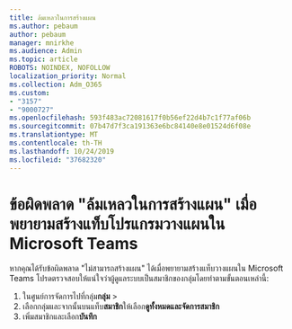 ```yaml
---
title: ล้มเหลวในการสร้างแผน
ms.author: pebaum
author: pebaum
manager: mnirkhe
ms.audience: Admin
ms.topic: article
ROBOTS: NOINDEX, NOFOLLOW
localization_priority: Normal
ms.collection: Adm_O365
ms.custom:
- "3157"
- "9000727"
ms.openlocfilehash: 593f483ac72081617f0b56ef22d4b7c1f77af06b
ms.sourcegitcommit: 07b47d7f3ca191363e6bc84140e8e01524d6f08e
ms.translationtype: MT
ms.contentlocale: th-TH
ms.lasthandoff: 10/24/2019
ms.locfileid: "37682320"
---
```

# <a name="failed-to-create-the-plan-error-when-trying-to-create-a-planner-tab-in-microsoft-teams"></a>ข้อผิดพลาด "ล้มเหลวในการสร้างแผน" เมื่อพยายามสร้างแท็บโปรแกรมวางแผนใน Microsoft Teams

หากคุณได้รับข้อผิดพลาด "ไม่สามารถสร้างแผน" ได้เมื่อพยายามสร้างแท็บวางแผนใน Microsoft Teams โปรดตรวจสอบให้แน่ใจว่าผู้ดูแลระบบเป็นสมาชิกของกลุ่มโดยทำตามขั้นตอนเหล่านี้:

1. ในศูนย์การจัดการไปที่กลุ่ม**กลุ่ม** > [](https://admin.microsoft.com/Adminportal/Home?source=applauncher#/groups) 
2. เลือกกลุ่มและจากนั้นบนแท็บ**สมาชิก**ให้เลือก**ดูทั้งหมดและจัดการสมาชิก**
3. เพิ่มสมาชิกและเลือก**บันทึก**